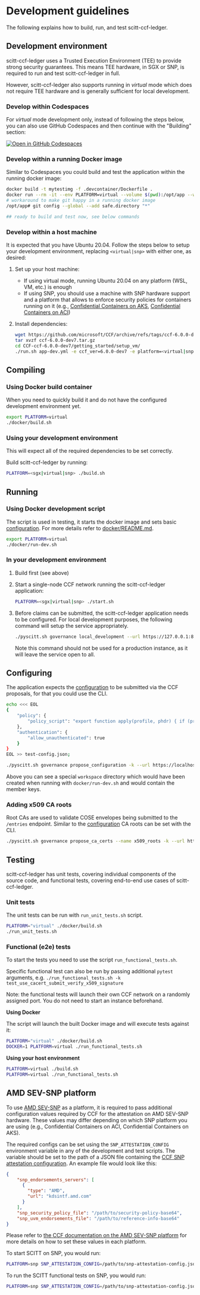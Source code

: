 # Development guidelines 

The following explains how to build, run, and test scitt-ccf-ledger.

## Development environment

scitt-ccf-ledger uses a Trusted Execution Environment (TEE) to provide strong security guarantees.
This means TEE hardware, in SGX or SNP, is required to run and test scitt-ccf-ledger in full.

However, scitt-ccf-ledger also supports running in *virtual* mode which does not require TEE hardware
and is generally sufficient for local development.

### Develop within Codespaces

For *virtual* mode development only, instead of following the steps below, you can also use GitHub Codespaces and then continue with the "Building" section: 

[![Open in GitHub Codespaces](https://github.com/codespaces/badge.svg)](https://github.com/codespaces/new?hide_repo_select=true&ref=main&repo=562968818&machine=standardLinux32gb&devcontainer_path=.devcontainer%2Fdevcontainer.json&location=WestEurope)

### Develop within a running Docker image

Similar to Codespaces you could build and test the application within the running docker image:

```sh
docker build -t mytestimg -f .devcontainer/Dockerfile .
docker run --rm -it --env PLATFORM=virtual --volume $(pwd):/opt/app --workdir /opt/app --entrypoint /bin/bash mytestimg
# workaround to make git happy in a running docker image
/opt/app# git config --global --add safe.directory "*"

## ready to build and test now, see below commands
```

### Develop within a host machine

It is expected that you have Ubuntu 20.04. Follow the steps below to setup your development environment, replacing `<virtual|snp>` with either one, as desired:

1. Set up your host machine:
    - If using virtual mode, running Ubuntu 20.04 on any platform (WSL, VM, etc.) is enough
    - If using SNP, you should use a machine with SNP hardware support and a platform that allows to enforce security policies for containers running on it (e.g., [Confidential Containers on AKS](https://learn.microsoft.com/en-us/azure/aks/confidential-containers-overview), [Confidential Containers on ACI](https://learn.microsoft.com/en-us/azure/container-instances/container-instances-confidential-overview))

2. Install dependencies:
    ```sh
    wget https://github.com/microsoft/CCF/archive/refs/tags/ccf-6.0.0-dev7.tar.gz
    tar xvzf ccf-6.0.0-dev7.tar.gz
    cd CCF-ccf-6.0.0-dev7/getting_started/setup_vm/
    ./run.sh app-dev.yml -e ccf_ver=6.0.0-dev7 -e platform=<virtual|snp> -e clang_version=15
    ```

## Compiling

### Using Docker build container

When you need to quickly build it and do not have the configured development environment yet.

```sh
export PLATFORM=virtual
./docker/build.sh
```

### Using your development environment

This will expect all of the required dependencies to be set correctly.

Build scitt-ccf-ledger by running:

```sh
PLATFORM=<sgx|virtual|snp> ./build.sh
```

## Running

### Using Docker development script

The script is used in testing, it starts the docker image and sets basic [configuration](docs/configuration.md). For more details refer to [docker/README.md](./docker/README.md).

```sh
export PLATFORM=virtual
./docker/run-dev.sh
```

### In your development environment

1. Build first (see above)

2. Start a single-node CCF network running the scitt-ccf-ledger application:

    ```sh
    PLATFORM=<sgx|virtual|snp> ./start.sh
    ```

3. Before claims can be submitted, the scitt-ccf-ledger application needs to be configured. For local
   development purposes, the following command will setup the service appropriately.
   
   ```sh
   ./pyscitt.sh governance local_development --url https://127.0.0.1:8000
   ```

   Note this command should not be used for a production instance, as it will leave the service
   open to all.

## Configuring

The application expects the [configuration](docs/configuration.md) to be submitted via the CCF proposals, for that you could use the CLI.

```sh
echo <<< EOL
{
    "policy": {
        "policy_script": "export function apply(profile, phdr) { if (profile !== 'IETF') { return 'Unexpected profile'; } if (!phdr.issuer) {return 'Issuer not found'} if (phdr.issuer !== 'did:x509:0:sha256:HnwZ4lezuxq/GVcl/Sk7YWW170qAD0DZBLXilXet0jg=::eku:1.3.6.1.4.1.311.10.3.13') { return 'Invalid issuer'; } }"
    },
    "authentication": {
        "allow_unauthenticated": true
    }
}
EOL >> test-config.json;

./pyscitt.sh governance propose_configuration -k --url https://localhost:8000 --member-key workspace/member0_privk.pem --member-cert workspace/member0_cert.pem --configuration test-config.json
```

Above you can see a special `workspace` directory which would have been created when running with `docker/run-dev.sh` and would contain the member keys.

### Adding x509 CA roots

Root CAs are used to validate COSE envelopes being submitted to the `/entries` endpoint. Similar to the [configuration](docs/configuration.md) CA roots can be set with the CLI.

```sh
./pyscitt.sh governance propose_ca_certs --name x509_roots -k --url https://localhost:8000 --member-key workspace/member0_privk.pem --member-cert workspace/member0_cert.pem --ca-certs myexpectedca.pem
```

## Testing

scitt-ccf-ledger has unit tests, covering individual components of the source code, and functional tests, covering end-to-end use cases of scitt-ccf-ledger.

### Unit tests

The unit tests can be run with `run_unit_tests.sh` script.

```sh
PLATFORM="virtual" ./docker/build.sh
./run_unit_tests.sh
```

### Functional (e2e) tests

To start the tests you need to use the script `run_functional_tests.sh`.

Specific functional test can also be run by passing additional `pytest` arguments, e.g. `./run_functional_tests.sh -k test_use_cacert_submit_verify_x509_signature`

Note: the functional tests will launch their own CCF network on a randomly assigned port. You do not need to start an instance beforehand.

**Using Docker**

The script will launch the built Docker image and will execute tests against it:

```sh
PLATFORM="virtual" ./docker/build.sh
DOCKER=1 PLATFORM=virtual ./run_functional_tests.sh
```

**Using your host environment**

```sh
PLATFORM=virtual ./build.sh
PLATFORM=virtual ./run_functional_tests.sh
```

## AMD SEV-SNP platform

To use [AMD SEV-SNP](https://microsoft.github.io/CCF/main/operations/platforms/snp.html) as a platform, it is required to pass additional configuration values required by CCF for the attestation on AMD SEV-SNP hardware. These values may differ depending on which SNP platform you are using (e.g., Confidential Containers on ACI, Confidential Containers on AKS).

The required configs can be set using the `SNP_ATTESTATION_CONFIG` environment variable in any of the development and test scripts. The variable should be set to the path of a JSON file containing the [CCF SNP attestation configuration](https://microsoft.github.io/CCF/main/operations/configuration.html#attestation). An example file would look like this:

```json
{
    "snp_endorsements_servers": [
      {
        "type": "AMD",
        "url": "kdsintf.amd.com"
      }
    ],
    "snp_security_policy_file": "/path/to/security-policy-base64",
    "snp_uvm_endorsements_file": "/path/to/reference-info-base64"
}
```

Please refer to [the CCF documentation on the AMD SEV-SNP platform](https://microsoft.github.io/CCF/main/operations/platforms/snp.html) for more details on how to set these values in each platform.

To start SCITT on SNP, you would run:

```sh
PLATFORM=snp SNP_ATTESTATION_CONFIG=/path/to/snp-attestation-config.json ./start.sh
```

To run the SCITT functional tests on SNP, you would run:

```sh
PLATFORM=snp SNP_ATTESTATION_CONFIG=/path/to/snp-attestation-config.json ./run_functional_tests.sh
```
